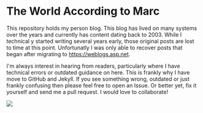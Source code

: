 # The World According to Marc

This repository holds my person blog. This blog has lived on many systems over the years and currently has content dating back to 2003. While I technical y started writing several years early, those original posts are lost to time at this point. Unfortunatly I was only able to recover posts that began after migrating to https://weblogs.asp.net. 

I'm always interest in hearing from readers, particularly where I have technical errors or outdated guidance on here. This is frankly why I have move to GitHub and Jekyll. If you see something wrong, outdated or just frankly confusing then please feel free to open an Issue. Or better yet, fix it yourself and send me a pull request. I would love to collaborate!

![](https://travis-ci.org/mlafleur/mlafleur.github.io.svg?branch=master)